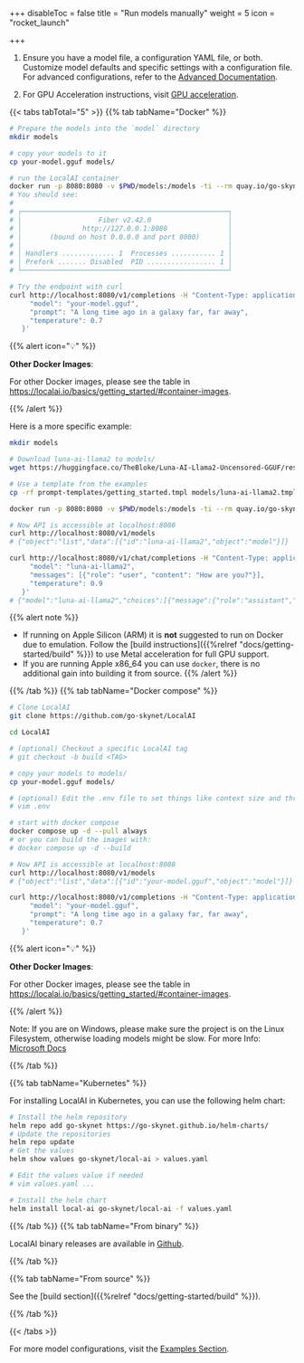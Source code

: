  
+++
disableToc = false
title = "Run models manually"
weight = 5
icon = "rocket_launch"

+++


1. Ensure you have a model file, a configuration YAML file, or both. Customize model defaults and specific settings with a configuration file. For advanced configurations, refer to the [Advanced Documentation](docs/advanced).

2. For GPU Acceleration instructions, visit [GPU acceleration](docs/features/gpu-acceleration).

{{< tabs tabTotal="5" >}}
{{% tab tabName="Docker" %}}

```bash
# Prepare the models into the `model` directory
mkdir models

# copy your models to it
cp your-model.gguf models/

# run the LocalAI container
docker run -p 8080:8080 -v $PWD/models:/models -ti --rm quay.io/go-skynet/local-ai:latest --models-path /models --context-size 700 --threads 4
# You should see:
# 
# ┌───────────────────────────────────────────────────┐
# │                   Fiber v2.42.0                   │
# │               http://127.0.0.1:8080               │
# │       (bound on host 0.0.0.0 and port 8080)       │
# │                                                   │
# │ Handlers ............. 1  Processes ........... 1 │
# │ Prefork ....... Disabled  PID ................. 1 │
# └───────────────────────────────────────────────────┘

# Try the endpoint with curl
curl http://localhost:8080/v1/completions -H "Content-Type: application/json" -d '{
     "model": "your-model.gguf",
     "prompt": "A long time ago in a galaxy far, far away",
     "temperature": 0.7
   }'
```

{{% alert icon="💡" %}}

**Other Docker Images**:

For other Docker images, please see the table in
https://localai.io/basics/getting_started/#container-images.

{{% /alert %}}

Here is a more specific example:

```bash
mkdir models

# Download luna-ai-llama2 to models/
wget https://huggingface.co/TheBloke/Luna-AI-Llama2-Uncensored-GGUF/resolve/main/luna-ai-llama2-uncensored.Q4_0.gguf -O models/luna-ai-llama2

# Use a template from the examples
cp -rf prompt-templates/getting_started.tmpl models/luna-ai-llama2.tmpl

docker run -p 8080:8080 -v $PWD/models:/models -ti --rm quay.io/go-skynet/local-ai:latest --models-path /models --context-size 700 --threads 4

# Now API is accessible at localhost:8080
curl http://localhost:8080/v1/models
# {"object":"list","data":[{"id":"luna-ai-llama2","object":"model"}]}

curl http://localhost:8080/v1/chat/completions -H "Content-Type: application/json" -d '{
     "model": "luna-ai-llama2",
     "messages": [{"role": "user", "content": "How are you?"}],
     "temperature": 0.9
   }'
# {"model":"luna-ai-llama2","choices":[{"message":{"role":"assistant","content":"I'm doing well, thanks. How about you?"}}]}
```

{{% alert note %}}
- If running on Apple Silicon (ARM) it is **not** suggested to run on Docker due to emulation. Follow the [build instructions]({{%relref "docs/getting-started/build" %}}) to use Metal acceleration for full GPU support.
- If you are running Apple x86_64 you can use `docker`, there is no additional gain into building it from source.
{{% /alert %}}

{{% /tab %}}
{{% tab tabName="Docker compose" %}}

```bash
# Clone LocalAI
git clone https://github.com/go-skynet/LocalAI

cd LocalAI

# (optional) Checkout a specific LocalAI tag
# git checkout -b build <TAG>

# copy your models to models/
cp your-model.gguf models/

# (optional) Edit the .env file to set things like context size and threads
# vim .env

# start with docker compose
docker compose up -d --pull always
# or you can build the images with:
# docker compose up -d --build

# Now API is accessible at localhost:8080
curl http://localhost:8080/v1/models
# {"object":"list","data":[{"id":"your-model.gguf","object":"model"}]}

curl http://localhost:8080/v1/completions -H "Content-Type: application/json" -d '{
     "model": "your-model.gguf",
     "prompt": "A long time ago in a galaxy far, far away",
     "temperature": 0.7
   }'
```

{{% alert icon="💡" %}}

**Other Docker Images**:

For other Docker images, please see the table in
https://localai.io/basics/getting_started/#container-images.

{{% /alert %}}

Note: If you are on Windows, please make sure the project is on the Linux Filesystem, otherwise loading models might be slow. For more Info: [Microsoft Docs](https://learn.microsoft.com/en-us/windows/wsl/filesystems)

{{% /tab %}}

{{% tab tabName="Kubernetes" %}}

For installing LocalAI in Kubernetes, you can use the following helm chart:

```bash
# Install the helm repository
helm repo add go-skynet https://go-skynet.github.io/helm-charts/
# Update the repositories
helm repo update
# Get the values
helm show values go-skynet/local-ai > values.yaml

# Edit the values value if needed
# vim values.yaml ...

# Install the helm chart
helm install local-ai go-skynet/local-ai -f values.yaml
```

{{% /tab %}}
{{% tab tabName="From binary" %}}

LocalAI binary releases are available in [Github](https://github.com/go-skynet/LocalAI/releases).

{{% /tab %}}

{{% tab tabName="From source" %}}

See the [build section]({{%relref "docs/getting-started/build" %}}).
  
{{% /tab %}}

{{< /tabs >}}

For more model configurations, visit the [Examples Section](https://github.com/mudler/LocalAI/tree/master/examples/configurations).
